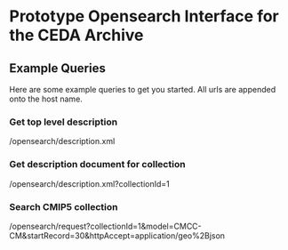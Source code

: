 # Prototype Opensearch Interface for the CEDA Archive


## Example Queries

Here are some example queries to get you started. All urls are appended onto the host name.


### Get top level description

/opensearch/description.xml


### Get description document for collection

/opensearch/description.xml?collectionId=1

### Search CMIP5 collection 

/opensearch/request?collectionId=1&model=CMCC-CM&startRecord=30&httpAccept=application/geo%2Bjson
